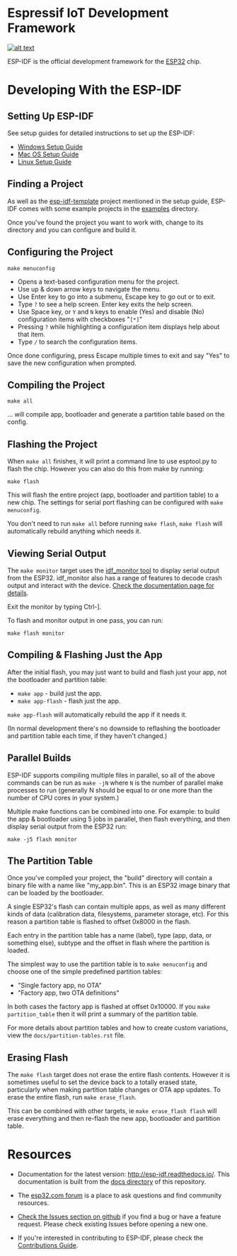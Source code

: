 # Espressif IoT Development Framework

[![alt text](https://readthedocs.org/projects/docs/badge/?version=latest "Documentation Status")](http://esp-idf.readthedocs.io/en/latest/?badge=latest)

ESP-IDF is the official development framework for the [ESP32](https://espressif.com/en/products/hardware/esp32/overview) chip.

# Developing With the ESP-IDF

## Setting Up ESP-IDF

See setup guides for detailed instructions to set up the ESP-IDF:

* [Windows Setup Guide](http://esp-idf.readthedocs.io/en/latest/windows-setup.html)
* [Mac OS Setup Guide](http://esp-idf.readthedocs.io/en/latest/macos-setup.html)
* [Linux Setup Guide](http://esp-idf.readthedocs.io/en/latest/linux-setup.html)

## Finding a Project

As well as the [esp-idf-template](https://github.com/espressif/esp-idf-template) project mentioned in the setup guide, ESP-IDF comes with some example projects in the [examples](examples) directory.

Once you've found the project you want to work with, change to its directory and you can configure and build it.

## Configuring the Project

`make menuconfig`

* Opens a text-based configuration menu for the project.
* Use up & down arrow keys to navigate the menu.
* Use Enter key to go into a submenu, Escape key to go out or to exit.
* Type `?` to see a help screen. Enter key exits the help screen.
* Use Space key, or `Y` and `N` keys to enable (Yes) and disable (No) configuration items with checkboxes "`[*]`"
* Pressing `?` while highlighting a configuration item displays help about that item.
* Type `/` to search the configuration items.

Once done configuring, press Escape multiple times to exit and say "Yes" to save the new configuration when prompted.

## Compiling the Project

`make all`

... will compile app, bootloader and generate a partition table based on the config.

## Flashing the Project

When `make all` finishes, it will print a command line to use esptool.py to flash the chip. However you can also do this from make by running:

`make flash`

This will flash the entire project (app, bootloader and partition table) to a new chip. The settings for serial port flashing can be configured with `make menuconfig`.

You don't need to run `make all` before running `make flash`, `make flash` will automatically rebuild anything which needs it.

## Viewing Serial Output

The `make monitor` target uses the [idf_monitor tool](http://esp-idf.readthedocs.io/en/latest/idf-monitor.html) to display serial output from the ESP32. idf_monitor also has a range of features to decode crash output and interact with the device. [Check the documentation page for details](http://esp-idf.readthedocs.io/en/latest/idf-monitor.html).

Exit the monitor by typing Ctrl-].

To flash and monitor output in one pass, you can run:

`make flash monitor`

## Compiling & Flashing Just the App

After the initial flash, you may just want to build and flash just your app, not the bootloader and partition table:

* `make app` - build just the app.
* `make app-flash` - flash just the app.

`make app-flash` will automatically rebuild the app if it needs it.

(In normal development there's no downside to reflashing the bootloader and partition table each time, if they haven't changed.)

## Parallel Builds

ESP-IDF supports compiling multiple files in parallel, so all of the above commands can be run as `make -jN` where `N` is the number of parallel make processes to run (generally N should be equal to or one more than the number of CPU cores in your system.)

Multiple make functions can be combined into one. For example: to build the app & bootloader using 5 jobs in parallel, then flash everything, and then display serial output from the ESP32 run:

```
make -j5 flash monitor
```

## The Partition Table

Once you've compiled your project, the "build" directory will contain a binary file with a name like "my_app.bin". This is an ESP32 image binary that can be loaded by the bootloader.

A single ESP32's flash can contain multiple apps, as well as many different kinds of data (calibration data, filesystems, parameter storage, etc). For this reason a partition table is flashed to offset 0x8000 in the flash.

Each entry in the partition table has a name (label), type (app, data, or something else), subtype and the offset in flash where the partition is loaded.

The simplest way to use the partition table is to `make menuconfig` and choose one of the simple predefined partition tables:

* "Single factory app, no OTA"
* "Factory app, two OTA definitions"

In both cases the factory app is flashed at offset 0x10000. If you `make partition_table` then it will print a summary of the partition table.

For more details about partition tables and how to create custom variations, view the `docs/partition-tables.rst` file.

## Erasing Flash

The `make flash` target does not erase the entire flash contents. However it is sometimes useful to set the device back to a totally erased state, particularly when making partition table changes or OTA app updates. To erase the entire flash, run `make erase_flash`.

This can be combined with other targets, ie `make erase_flash flash` will erase everything and then re-flash the new app, bootloader and partition table.

# Resources

* Documentation for the latest version: http://esp-idf.readthedocs.io/. This documentation is built from the [docs directory](docs) of this repository.

* The [esp32.com forum](http://esp32.com/) is a place to ask questions and find community resources.

* [Check the Issues section on github](https://github.com/espressif/esp-idf/issues) if you find a bug or have a feature request. Please check existing Issues before opening a new one.

* If you're interested in contributing to ESP-IDF, please check the [Contributions Guide](http://esp-idf.readthedocs.io/en/latest/contributing.html>).

